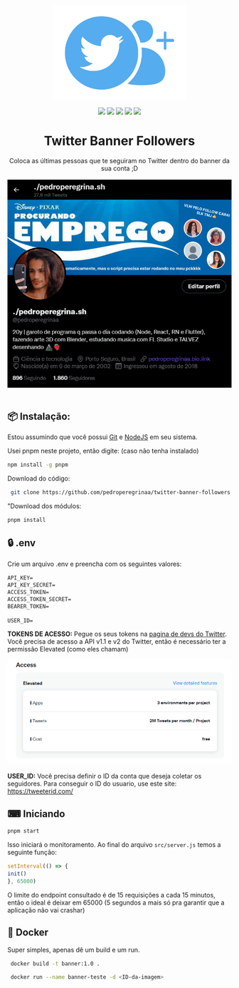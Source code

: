 <div align="center">
   <img  src="./assets/icon.svg" width=300 />
</div>

<p align="center">
 <img src="https://img.shields.io/badge/Node.js-43853D?style=for-the-badge&logo=node.js&logoColor=white">
 <img src="https://img.shields.io/badge/typescript-%23323330.svg?style=for-the-badge&logo=typescript&logoColor=FFFFFF&color=2F74C0">
 <img src="https://img.shields.io/badge/pnpm-6DA55F?style=for-the-badge&logo=pnpm&logoColor=white&color=F69220">
 <img src="https://img.shields.io/endpoint?url=https%3A%2F%2Ftwbadges.glitch.me%2Fbadges%2Fv2&style=for-the-badge">
 <img src="https://img.shields.io/endpoint?url=https%3A%2F%2Ftwbadges.glitch.me%2Fbadges%2Fstandard&style=for-the-badge">
</p>
<div align="center">
   <h1>Twitter Banner Followers</h1>
Coloca as últimas pessoas que te seguiram no Twitter dentro do banner da sua conta ;D
</br>
</br>
<img = src="./assets/print-perfil-twitter.png">
</br>
</br>
</div>

## 📦 Instalação:

Estou assumindo que você possui [Git](https://git-scm.com/) e [NodeJS](https://nodejs.org/en/) em seu sistema.

Usei pnpm neste projeto, então digite: (caso não tenha instalado)

```bash
npm install -g pnpm
```

Download do código:

```bash
 git clone https://github.com/pedroperegrinaa/twitter-banner-followers.git
```

"Download dos módulos:

```bash
pnpm install
```
## 🔒 .env

Crie um arquivo .env e preencha com os seguintes valores:

```env
API_KEY=
API_KEY_SECRET=
ACCESS_TOKEN=    
ACCESS_TOKEN_SECRET=
BEARER_TOKEN=

USER_ID=
```

**TOKENS DE ACESSO:** Pegue os seus tokens na [pagina de devs do Twitter](https://developer.twitter.com/en/portal/dashboard). Você precisa de acesso a API v1.1 e v2 do Twitter, então é necessário ter a permissão Elevated (como eles chamam)

![](./assets/permissoes.png)

**USER_ID:**  Você precisa definir o ID da conta que deseja coletar os seguidores. Para conseguir o ID do usuario, use este site: https://tweeterid.com/ 

## ⌨ Iniciando

```bash
pnpm start
```

Isso iniciará o monitoramento. Ao final do arquivo `src/server.js` temos a seguinte função:

```js
setInterval(() => {
init()
}, 65000)
```
O limite do endpoint consultado é de 15 requisições a cada 15 minutos, então o ideal é deixar em 65000 (5 segundos a mais só pra garantir que a aplicação não vai crashar)

## 🐳 Docker

Super simples, apenas dê um build e um run.

```bash
 docker build -t banner:1.0 .
```

```bash
 docker run --name banner-teste -d <ID-da-imagem>
```


